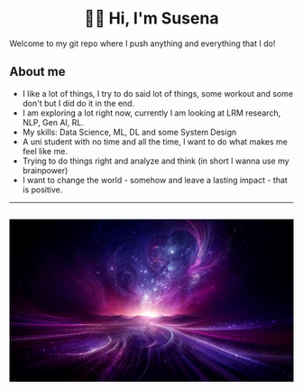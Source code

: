 
<h1 align = "center" > 💜✨ Hi, I'm Susena </h1> 

Welcome to my git repo where I push anything and everything that I do!

## About me

- I like a lot of things, I try to do said lot of things, some workout and some don't but I did do it in the end.
- I am exploring a lot right now, currently I am looking at LRM research, NLP, Gen AI, RL.
- My skills: Data Science, ML, DL and some System Design
- A uni student with no time and all the time, I want to do what makes me feel like me.
- Trying to do things right and analyze and think (in short I wanna use my brainpower)
- I want to change the world - somehow and leave a lasting impact - that is positive.
  
---
![Pretty Background](WowBg.jpg)
---


